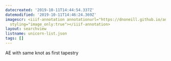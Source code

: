 ```yaml
---
datecreated: '2019-10-11T14:44:54.337Z'
datemodified: '2019-10-11T14:46:24.369Z'
imagescr: <iiif-annotation annotationurl="https://dnoneill.github.io/annotate/annotations/b01ac77d-ec35-11e9-b64d-88e9fe7026e8.json"
  styling="image_only:true"></iiif-annotation>
layout: searchview
listname: unicorn-list.json
tags: []
---
```

AE with same knot as first tapestry